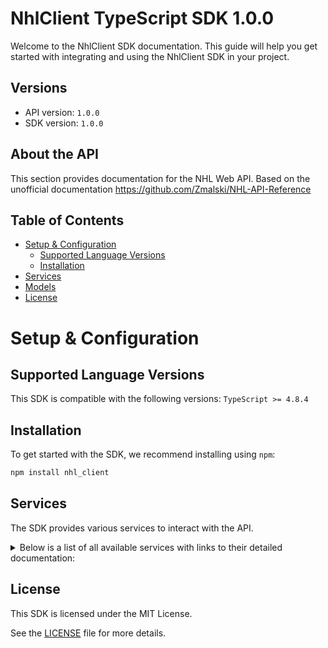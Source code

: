 # NhlClient TypeScript SDK 1.0.0

Welcome to the NhlClient SDK documentation. This guide will help you get started with integrating and using the NhlClient SDK in your project.

## Versions

- API version: `1.0.0`
- SDK version: `1.0.0`

## About the API

This section provides documentation for the NHL Web API. Based on the unofficial documentation https://github.com/Zmalski/NHL-API-Reference

## Table of Contents

- [Setup & Configuration](#setup--configuration)
  - [Supported Language Versions](#supported-language-versions)
  - [Installation](#installation)
- [Services](#services)
- [Models](#models)
- [License](#license)

# Setup & Configuration

## Supported Language Versions

This SDK is compatible with the following versions: `TypeScript >= 4.8.4`

## Installation

To get started with the SDK, we recommend installing using `npm`:

```bash
npm install nhl_client
```

## Services

The SDK provides various services to interact with the API.

<details> 
<summary>Below is a list of all available services with links to their detailed documentation:</summary>

| Name                                                                       |
| :------------------------------------------------------------------------- |
| [PlayerService](documentation/services/PlayerService.md)                   |
| [SkaterStatsService](documentation/services/SkaterStatsService.md)         |
| [GoalieStatsService](documentation/services/GoalieStatsService.md)         |
| [PlayerSpotlightService](documentation/services/PlayerSpotlightService.md) |
| [StandingsService](documentation/services/StandingsService.md)             |
| [ClubStatsService](documentation/services/ClubStatsService.md)             |
| [ScoreboardService](documentation/services/ScoreboardService.md)           |
| [RosterService](documentation/services/RosterService.md)                   |
| [ScheduleService](documentation/services/ScheduleService.md)               |

</details>

## License

This SDK is licensed under the MIT License.

See the [LICENSE](LICENSE) file for more details.

<!-- This file was generated by liblab | https://liblab.com/ -->
